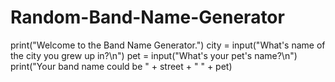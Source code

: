 # Random-Band-Name-Generator

print("Welcome to the Band Name Generator.")
city = input("What's name of the city you grew up in?\n")
pet = input("What's your pet's name?\n")
print("Your band name could be " + street + " " + pet)

